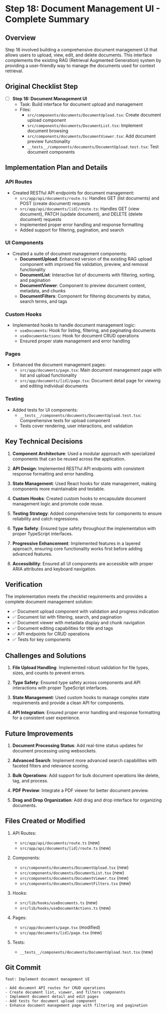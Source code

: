 # Step 18: Document Management UI - Complete Summary

## Overview

Step 18 involved building a comprehensive document management UI that allows users to upload, view, edit, and delete documents. This interface complements the existing RAG (Retrieval Augmented Generation) system by providing a user-friendly way to manage the documents used for context retrieval.

## Original Checklist Step

- [ ] **Step 18: Document Management UI**
  - Task: Build interface for document upload and management
  - Files:
    - `src/components/documents/DocumentUpload.tsx`: Create document upload component
    - `src/components/documents/DocumentList.tsx`: Implement document browsing
    - `src/components/documents/DocumentViewer.tsx`: Add document preview functionality
    - `__tests__/components/documents/DocumentUpload.test.tsx`: Test document components

## Implementation Plan and Details

### API Routes

- Created RESTful API endpoints for document management:
  - `src/app/api/documents/route.ts`: Handles GET (list documents) and POST (create document) requests
  - `src/app/api/documents/[id]/route.ts`: Handles GET (view document), PATCH (update document), and DELETE (delete document) requests
  - Implemented proper error handling and response formatting
  - Added support for filtering, pagination, and search

### UI Components

- Created a suite of document management components:
  - **DocumentUpload**: Enhanced version of the existing RAG upload component with improved file validation, preview, and removal functionality
  - **DocumentList**: Interactive list of documents with filtering, sorting, and pagination
  - **DocumentViewer**: Component to preview document content, metadata, and chunks
  - **DocumentFilters**: Component for filtering documents by status, search terms, and tags

### Custom Hooks

- Implemented hooks to handle document management logic:
  - `useDocuments`: Hook for listing, filtering, and paginating documents
  - `useDocumentActions`: Hook for document CRUD operations
  - Ensured proper state management and error handling

### Pages

- Enhanced the document management pages:
  - `src/app/documents/page.tsx`: Main document management page with list and upload functionality
  - `src/app/documents/[id]/page.tsx`: Document detail page for viewing and editing individual documents

### Testing

- Added tests for UI components:
  - `__tests__/components/documents/DocumentUpload.test.tsx`: Comprehensive tests for upload component
  - Tests cover rendering, user interactions, and validation

## Key Technical Decisions

1. **Component Architecture**: Used a modular approach with specialized components that can be reused across the application.

2. **API Design**: Implemented RESTful API endpoints with consistent response formatting and error handling.

3. **State Management**: Used React hooks for state management, making components more maintainable and testable.

4. **Custom Hooks**: Created custom hooks to encapsulate document management logic and promote code reuse.

5. **Testing Strategy**: Added comprehensive tests for components to ensure reliability and catch regressions.

6. **Type Safety**: Ensured type safety throughout the implementation with proper TypeScript interfaces.

7. **Progressive Enhancement**: Implemented features in a layered approach, ensuring core functionality works first before adding advanced features.

8. **Accessibility**: Ensured all UI components are accessible with proper ARIA attributes and keyboard navigation.

## Verification

The implementation meets the checklist requirements and provides a complete document management solution:

- ✅ Document upload component with validation and progress indication
- ✅ Document list with filtering, search, and pagination
- ✅ Document viewer with metadata display and chunk navigation
- ✅ Document editing capabilities for title and tags
- ✅ API endpoints for CRUD operations
- ✅ Tests for key components

## Challenges and Solutions

1. **File Upload Handling**: Implemented robust validation for file types, sizes, and counts to prevent errors.

2. **Type Safety**: Ensured type safety across components and API interactions with proper TypeScript interfaces.

3. **State Management**: Used custom hooks to manage complex state requirements and provide a clean API for components.

4. **API Integration**: Ensured proper error handling and response formatting for a consistent user experience.

## Future Improvements

1. **Document Processing Status**: Add real-time status updates for document processing using websockets.

2. **Advanced Search**: Implement more advanced search capabilities with faceted filters and relevance scoring.

3. **Bulk Operations**: Add support for bulk document operations like delete, tag, and process.

4. **PDF Preview**: Integrate a PDF viewer for better document preview.

5. **Drag and Drop Organization**: Add drag and drop interface for organizing documents.

## Files Created or Modified

1. API Routes:

   - `src/app/api/documents/route.ts` (new)
   - `src/app/api/documents/[id]/route.ts` (new)

2. Components:

   - `src/components/documents/DocumentUpload.tsx` (new)
   - `src/components/documents/DocumentList.tsx` (new)
   - `src/components/documents/DocumentViewer.tsx` (new)
   - `src/components/documents/DocumentFilters.tsx` (new)

3. Hooks:

   - `src/lib/hooks/useDocuments.ts` (new)
   - `src/lib/hooks/useDocumentActions.ts` (new)

4. Pages:

   - `src/app/documents/page.tsx` (modified)
   - `src/app/documents/[id]/page.tsx` (new)

5. Tests:
   - `__tests__/components/documents/DocumentUpload.test.tsx` (new)

## Git Commit

```
feat: Implement document management UI

- Add document API routes for CRUD operations
- Create document list, viewer, and filters components
- Implement document detail and edit pages
- Add tests for document upload component
- Enhance document management page with filtering and pagination
```
